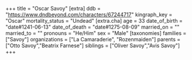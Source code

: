 +++
title = "Oscar Savoy"
[extra]
ddb = "https://www.dndbeyond.com/characters/67244717"
kingraph_key = "Oscar"
mortality_status = "Undead"
[extra.cha]
age = 33
date_of_birth = "date#1241-06-13"
date_of_death = "date#1275-08-09"
married_on = ""
married_to = ""
pronouns = "He/Him"
sex = "Male"
[taxonomies]
families = ["Savoy"]
organizations = ["La Camaraderie", "Rozenmaiden"]
parents = ["Otto Savoy","Beatrix Farnese"]
siblings = ["Oliver Savoy","Avis Savoy"]
+++


